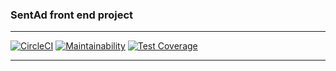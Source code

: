 ### SentAd front end project
____
[![CircleCI](https://circleci.com/gh/SentadMedia/snt-web.svg?style=svg)](https://circleci.com/gh/SentadMedia/snt-web)
[![Maintainability](https://api.codeclimate.com/v1/badges/4b8685910ab9557b0d9b/maintainability)](https://codeclimate.com/repos/5a049beb47b5f802ca0000a9/maintainability)
[![Test Coverage](https://api.codeclimate.com/v1/badges/4b8685910ab9557b0d9b/test_coverage)](https://codeclimate.com/repos/5a049beb47b5f802ca0000a9/test_coverage)
____
